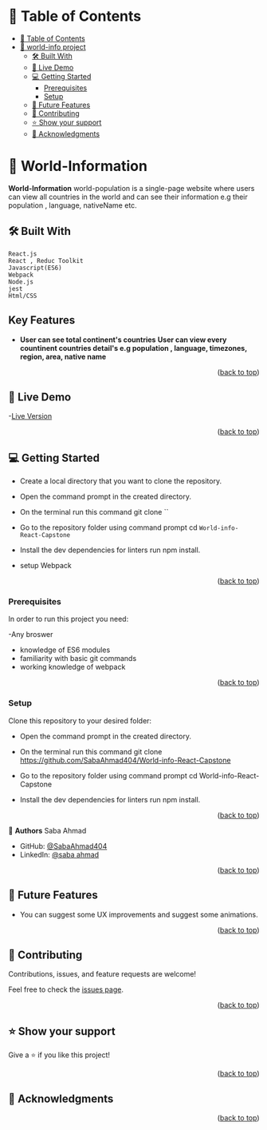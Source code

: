 <a name="readme-top"></a>

<!-- TABLE OF CONTENTS -->

# 📗 Table of Contents

- [📗 Table of Contents](#-table-of-contents)
- [📖 world-info project](#-capstone-react)
  - [🛠 Built With ](#-built-with-)
  - [🚀 Live Demo ](#-live-demo-)
  - [💻 Getting Started ](#-getting-started-)
    - [Prerequisites](#prerequisites)
    - [Setup](#setup)
  - [🔭 Future Features ](#-future-features-)
  - [🤝 Contributing ](#-contributing-)
  - [⭐️ Show your support ](#️-show-your-support-)
  - [🙏 Acknowledgments ](#-acknowledgments-)

<!-- PROJECT DESCRIPTION -->

# 📖 World-Information<a name="about-project"></a>

**World-Information**
world-population is a single-page website where users can view all countries in the world and can see their information e.g their population , language, nativeName etc.

## 🛠 Built With <a name="built-with"></a>

    React.js
    React , Reduc Toolkit
    Javascript(ES6)
    Webpack
    Node.js
    jest
    Html/CSS
    
        
   ##  Key Features <a name="key-features"></a>

- **User can see total continent's countries**
  **User can view every countinent countries detail's e.g population , language, timezones, region, area, native name**

<p align="right">(<a href="#readme-top">back to top</a>)</p>

## 🚀 Live Demo <a name="live-demo"></a>

-[Live Version](https://world-kx2q.onrender.com/)

<p align="right">(<a href="#readme-top">back to top</a>)</p>

## 💻 Getting Started <a name="getting-started"></a>

- Create a local directory that you want to clone the repository.

- Open the command prompt in the created directory.

- On the terminal run this command git clone ``

- Go to the repository folder using command prompt cd `World-info-React-Capstone`

- Install the dev dependencies for linters run npm install.
- setup Webpack

<p align="right">(<a href="#readme-top">back to top</a>)</p>

### Prerequisites

In order to run this project you need:

-Any broswer

- knowledge of ES6 modules
- familiarity with basic git commands
- working knowledge of webpack

<p align="right">(<a href="#readme-top">back to top</a>)</p>

### Setup

Clone this repository to your desired folder:

- Open the command prompt in the created directory.

- On the terminal run this command git clone https://github.com/SabaAhmad404/World-info-React-Capstone

- Go to the repository folder using command prompt cd World-info-React-Capstone

- Install the dev dependencies for linters run npm install.

<p align="right">(<a href="#readme-top">back to top</a>)</p>

<!-- Author -->

👤 **Authors**
Saba Ahmad

- GitHub: [@SabaAhmad404](https://github.com/SabaAhmad404)
- LinkedIn: [@saba ahmad](https://www.linkedin.com/in/saba-ahmad-97b938244/)

<p align="right">(<a href="#readme-top">back to top</a>)</p>

## 🔭 Future Features <a name="future-features"></a>

- You can suggest some UX improvements and suggest some animations.


<p align="right">(<a href="#readme-top">back to top</a>)</p>

## 🤝 Contributing <a name="contributing"></a>

Contributions, issues, and feature requests are welcome!

Feel free to check the [issues page](https://github.com/SabaAhmad404/World-info-React-Capstone/issues).

<p align="right">(<a href="#readme-top">back to top</a>)</p>

## ⭐️ Show your support <a name="support"></a>

Give a ⭐️ if you like this project!

<p align="right">(<a href="#readme-top">back to top</a>)</p>

## 🙏 Acknowledgments <a name="acknowledgements"></a>

<p align="right">(<a href="#readme-top">back to top</a>)</p>
